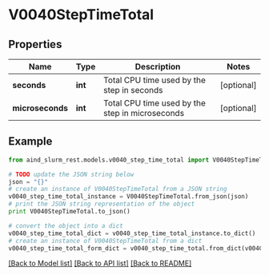 # V0040StepTimeTotal


## Properties

Name | Type | Description | Notes
------------ | ------------- | ------------- | -------------
**seconds** | **int** | Total CPU time used by the step in seconds | [optional] 
**microseconds** | **int** | Total CPU time used by the step in microseconds | [optional] 

## Example

```python
from aind_slurm_rest.models.v0040_step_time_total import V0040StepTimeTotal

# TODO update the JSON string below
json = "{}"
# create an instance of V0040StepTimeTotal from a JSON string
v0040_step_time_total_instance = V0040StepTimeTotal.from_json(json)
# print the JSON string representation of the object
print V0040StepTimeTotal.to_json()

# convert the object into a dict
v0040_step_time_total_dict = v0040_step_time_total_instance.to_dict()
# create an instance of V0040StepTimeTotal from a dict
v0040_step_time_total_form_dict = v0040_step_time_total.from_dict(v0040_step_time_total_dict)
```
[[Back to Model list]](../README.md#documentation-for-models) [[Back to API list]](../README.md#documentation-for-api-endpoints) [[Back to README]](../README.md)


